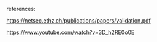 references:

https://netsec.ethz.ch/publications/papers/validation.pdf

https://www.youtube.com/watch?v=3D_h2RE0o0E